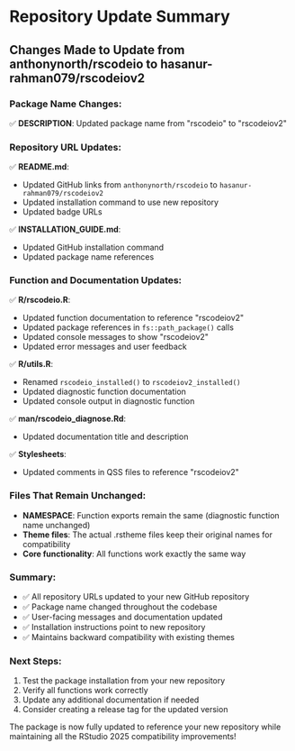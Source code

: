 # Repository Update Summary

## Changes Made to Update from anthonynorth/rscodeio to hasanur-rahman079/rscodeiov2

### Package Name Changes:
✅ **DESCRIPTION**: Updated package name from "rscodeio" to "rscodeiov2"

### Repository URL Updates:
✅ **README.md**: 
- Updated GitHub links from `anthonynorth/rscodeio` to `hasanur-rahman079/rscodeiov2`
- Updated installation command to use new repository
- Updated badge URLs

✅ **INSTALLATION_GUIDE.md**:
- Updated GitHub installation command
- Updated package name references

### Function and Documentation Updates:
✅ **R/rscodeio.R**:
- Updated function documentation to reference "rscodeiov2"
- Updated package references in `fs::path_package()` calls
- Updated console messages to show "rscodeiov2"
- Updated error messages and user feedback

✅ **R/utils.R**:
- Renamed `rscodeio_installed()` to `rscodeiov2_installed()`
- Updated diagnostic function documentation
- Updated console output in diagnostic function

✅ **man/rscodeio_diagnose.Rd**:
- Updated documentation title and description

✅ **Stylesheets**:
- Updated comments in QSS files to reference "rscodeiov2"

### Files That Remain Unchanged:
- **NAMESPACE**: Function exports remain the same (diagnostic function name unchanged)
- **Theme files**: The actual .rstheme files keep their original names for compatibility
- **Core functionality**: All functions work exactly the same way

### Summary:
- ✅ All repository URLs updated to your new GitHub repository
- ✅ Package name changed throughout the codebase
- ✅ User-facing messages and documentation updated
- ✅ Installation instructions point to new repository
- ✅ Maintains backward compatibility with existing themes

### Next Steps:
1. Test the package installation from your new repository
2. Verify all functions work correctly
3. Update any additional documentation if needed
4. Consider creating a release tag for the updated version

The package is now fully updated to reference your new repository while maintaining all the RStudio 2025 compatibility improvements!